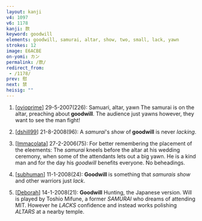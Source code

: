 ```yaml
---
layout: kanji
v4: 1097
v6: 1178
kanji: 款
keyword: goodwill
elements: goodwill, samurai, altar, show, two, small, lack, yawn
strokes: 12
image: E6ACBE
on-yomi: カン
permalink: /款/
redirect_from:
 - /1178/
prev: 慰
next: 禁
heisig: ""
---
```


1) [<a href="http://kanji.koohii.com/profile/ovioprime">ovioprime</a>] 29-5-2007(226): Samuari, altar, yawn The samurai is on the altar, preaching about<strong> goodwill</strong>. The audience just yawns however, they want to see the man fight!

2) [<a href="http://kanji.koohii.com/profile/dshill99">dshill99</a>] 21-8-2008(96): A <em>samurai</em>&#039;s <em>show</em> of<strong> goodwill</strong> is never <em>lacking</em>.

3) [<a href="http://kanji.koohii.com/profile/Immacolata">Immacolata</a>] 27-2-2006(75): For better remembering the placement of the eleements: The <em>samurai</em> kneels before the altar at his wedding ceremony, when some of the attendants lets out a big yawn. He is a kind man and for the day his <em>goodwill</em> benefits everyone. No beheadings.

4) [<a href="http://kanji.koohii.com/profile/subhuman">subhuman</a>] 11-1-2008(24): <strong>Goodwill</strong> is something that <em>samurais</em> <em>show</em> and other warriors just <em>lack</em>.

5) [<a href="http://kanji.koohii.com/profile/Deborah">Deborah</a>] 14-1-2008(21): <strong>Goodwill</strong> Hunting, the Japanese version. Will is played by Toshio Mifune, a former <em>SAMURAI</em> who dreams of attending MIT. However he <em>LACKS</em> confidence and instead works polishing <em>ALTARS</em> at a nearby temple.

